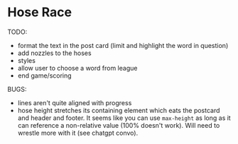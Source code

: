 # Hose Race

TODO:

- format the text in the post card (limit and highlight the word in question)
- add nozzles to the hoses
- styles
- allow user to choose a word from league
- end game/scoring

BUGS:

- lines aren't quite aligned with progress
- hose height stretches its containing element which eats the postcard and header and footer. It seems like you can use `max-height` as long as it can reference a non-relative value (100% doesn't work). Will need to wrestle more with it (see chatgpt convo).
